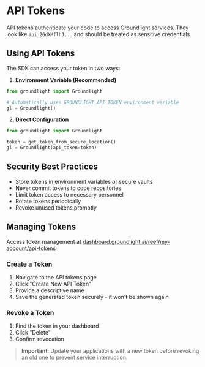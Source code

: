 # API Tokens

API tokens authenticate your code to access Groundlight services. They look like `api_2GdXMflhJ...` and should be treated as sensitive credentials.

## Using API Tokens

The SDK can access your token in two ways:

1. **Environment Variable (Recommended)**
```python
from groundlight import Groundlight

# Automatically uses GROUNDLIGHT_API_TOKEN environment variable
gl = Groundlight()
```

2. **Direct Configuration**
```python
from groundlight import Groundlight

token = get_token_from_secure_location()
gl = Groundlight(api_token=token)
```

## Security Best Practices

- Store tokens in environment variables or secure vaults
- Never commit tokens to code repositories
- Limit token access to necessary personnel
- Rotate tokens periodically
- Revoke unused tokens promptly

## Managing Tokens

Access token management at [dashboard.groundlight.ai/reef/my-account/api-tokens](https://dashboard.groundlight.ai/reef/my-account/api-tokens)

### Create a Token
1. Navigate to the API tokens page
2. Click "Create New API Token"
3. Provide a descriptive name
4. Save the generated token securely - it won't be shown again

### Revoke a Token
1. Find the token in your dashboard
2. Click "Delete"
3. Confirm revocation

> **Important**: Update your applications with a new token before revoking an old one to prevent service interruption.